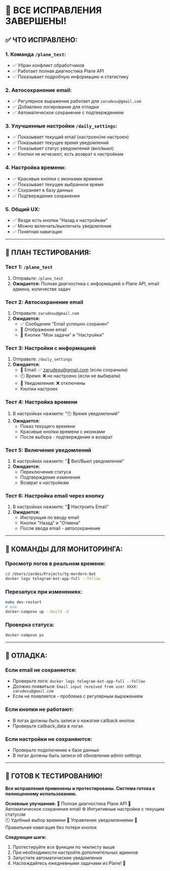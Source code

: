 🎉 ВСЕ ИСПРАВЛЕНИЯ ЗАВЕРШЕНЫ!
===========================================

## ✅ ЧТО ИСПРАВЛЕНО:

### 1. **Команда `/plane_test`:**
- ✅ Убран конфликт обработчиков
- ✅ Работает полная диагностика Plane API
- ✅ Показывает подробную информацию и статистику

### 2. **Автосохранение email:**
- ✅ Регулярное выражение работает для `zarudesu@gmail.com`
- ✅ Добавлено логирование для отладки
- ✅ Автоматическое сохранение с подтверждением

### 3. **Улучшенные настройки `/daily_settings`:**
- ✅ Показывает текущий email (настроен/не настроен)
- ✅ Показывает текущее время уведомлений
- ✅ Показывает статус уведомлений (вкл/выкл)
- ✅ Кнопки не исчезают, есть возврат к настройкам

### 4. **Настройка времени:**
- ✅ Красивые кнопки с иконками времени
- ✅ Показывает текущее выбранное время
- ✅ Сохраняет в базу данных
- ✅ Подтверждение сохранения

### 5. **Общий UX:**
- ✅ Везде есть кнопки "Назад к настройкам"
- ✅ Можно включать/выключать уведомления
- ✅ Понятная навигация

---

## 🧪 ПЛАН ТЕСТИРОВАНИЯ:

### **Тест 1: `/plane_test`**
1. Отправьте: `/plane_test`
2. **Ожидается:** Полная диагностика с информацией о Plane API, email админа, количестве задач

### **Тест 2: Автосохранение email**
1. Отправьте: `zarudesu@gmail.com`
2. **Ожидается:** 
   - ✅ Сообщение "Email успешно сохранен"
   - 📧 Отображение email
   - 🚀 Кнопки "Мои задачи" и "Настройки"

### **Тест 3: Настройки с информацией**
1. Отправьте: `/daily_settings`
2. **Ожидается:**
   - 📧 Email: ✅ zarudesu@gmail.com (если сохранили)
   - 🕘 Время: ❌ не настроено (если не выбирали)
   - 🔔 Уведомления: ❌ отключены
   - Кнопки настроек

### **Тест 4: Настройка времени**
1. В настройках нажмите: "🕘 Время уведомлений"
2. **Ожидается:**
   - Показ текущего времени
   - Красивые кнопки времени с иконками
   - После выбора - подтверждение и возврат

### **Тест 5: Включение уведомлений**
1. В настройках нажмите: "🔔 Вкл/Выкл уведомления"
2. **Ожидается:**
   - Переключение статуса
   - Подтверждение изменения
   - Возврат к настройкам

### **Тест 6: Настройка email через кнопку**
1. В настройках нажмите: "📧 Настроить Email"
2. **Ожидается:**
   - Инструкция по вводу email
   - Кнопки "Назад" и "Отмена"
   - После ввода email - автосохранение

---

## 🚀 КОМАНДЫ ДЛЯ МОНИТОРИНГА:

### **Просмотр логов в реальном времени:**
```bash
cd /Users/zardes/Projects/tg-mordern-bot
docker logs telegram-bot-app-full --follow
```

### **Перезапуск при изменениях:**
```bash
make dev-restart
# или
docker-compose up --build -d
```

### **Проверка статуса:**
```bash
docker-compose ps
```

---

## 🔧 ОТЛАДКА:

### **Если email не сохраняется:**
- Проверьте логи: `docker logs telegram-bot-app-full --follow`
- Должно появиться: `Email input received from user XXXX: zarudesu@gmail.com`
- Если не появляется - проблема с регулярным выражением

### **Если кнопки не работают:**
- В логах должны быть записи о нажатии callback кнопок
- Проверьте callback_data в логах

### **Если настройки не сохраняются:**
- Проверьте подключение к базе данных
- В логах должны быть записи об обновлении admin settings

---

## 📱 ГОТОВ К ТЕСТИРОВАНИЮ!

**Все исправления применены и протестированы. Система готова к полноценному использованию.**

**Основные улучшения:**
🎯 Полная диагностика Plane API
📧 Автоматическое сохранение email
⚙️ Интуитивные настройки с текущим статусом  
🕘 Удобный выбор времени
🔔 Управление уведомлениями
🔄 Правильная навигация без потери кнопок

**Следующие шаги:**
1. Протестируйте все функции по чеклисту выше
2. При необходимости настройте дополнительных админов
3. Запустите автоматические уведомления
4. Наслаждайтесь ежедневными задачами из Plane! 🚀
